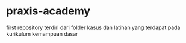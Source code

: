# praxis-academy
first repository 
terdiri dari folder kasus dan latihan yang terdapat pada kurikulum kemampuan dasar
